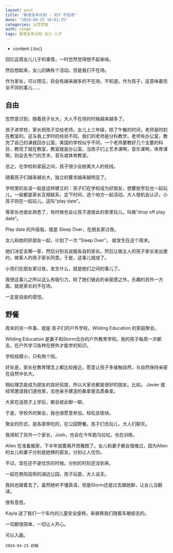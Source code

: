 ```yaml
---
layout: post
title: "新爸五年计划 - 357 不在场"
date: "2024-04-23 16:01:35"
categories: 父范学堂
auth: conge
tags: 新爸五年计划 女儿 儿子
---
```

* content
{:toc}

回忆这周女儿儿子的事情，一时忽然觉得想不起来啥。

然后想起来，女儿的确有个活动。但是我们不在场。

作为家长，可以预见，将会有越来越多的不在场，不知道。作为孩子，这意味着完全不同的事儿……




## 自由

忽然意识到，随着孩子长大，大人不在场的时候越来越多了。

孩子进学校，家长把孩子交给老师。女儿上三年级，除了午餐的时间，老师是时刻在教室的。这与我上学时的经验不同。我们的老师是分科教学。老师有办公室，教完了自己的课就回办公室。美国的学校似乎不同，一个老师要教好几个主要的科目，教完了就在教室，教室就是办公室。当孩子们上艺术课啊，音乐课啊，体育课啊，则会去专门的艺术、音乐或体育教室。

总之，在学校和家庭之间，孩子很少会脱离大人的视线。

随着孩子们越来越长大，独立的要求越来越明显了。

学校里的友谊一般是这样建立的：孩子们在学校成为好朋友，想要放学后也一起玩儿，一般都是家长互相联系，定下时间，选个地方一起活动。大人借机会认识，小孩子则在一起玩儿。这叫“play date”。

等家长也彼此熟悉了，有时候也会让孩子道彼此的家里玩儿。叫做“drop off play date”。

Play date 的升级版，就是 Sleep Over，在朋友家过夜。

女儿和她的好朋友一起，计划了一次 “Sleep Over”。 就发生在这个周末。

她们决定去哪一家，然后分别去说服各自的家长。然后让做主人的孩子家长发出邀约，做客人的孩子家长同意。于是，这事儿就成了。

小孩们在朋友家过夜，发生什么，就是她们之间的事儿了。

我想这事儿之所以这么有吸引力，除了她们彼此的亲密感之外，乐趣的另外一方面，就是家长的不在场。

一定是自由的感觉。


## 野餐

周末的另一件事，就是 孩子们的户外学校，Wilding Education 的家庭聚会。

Wilding Education 是妻子和Storm合办的户外教育学校。我的孩子每周一次都去，在户外学习各种在野外才能学的知识。

学校规模小，只有两个班。

好处是，家长在教育理念上都比较接近，愿意让孩子多接触自然，与自然保持亲密在自然中长大。

相似理念是成为朋友的良好前提，所以大家也都是很好的朋友。比如， Javier 就经常邀请我们道他家，去他亲手建造的桑拿屋去蒸桑拿。

大家在送孩子上学后，都会彼此聊一聊。

于是，学校外的聚会，我也很愿意参加。轻松且愉快。

聚会的形式，是各家带吃的，在公园野餐。孩子们去玩儿，大人们聊天。

我得知了另外一个家长，Josh，也会在今年跑马拉松，也在训练。

Allen 在准备搬家，下半年就要离开西雅图了。女儿和妻子都会很难过，因为Allen的女儿和妻子分别是她俩的密友，分别让人忧伤。

不过，现在还不是忧伤的时候。分别的时刻还没到来。

一起在艳阳高照的湖边公园，孩子玩耍，大人谈天。

我妈也跟着去了。虽然她听不懂英语，但是Storm还是过去跟她聊，让女儿当翻译。

很有意思。

Kayla 送了我们一个车内的儿童安全座椅，来替换我们随着车被偷去的。

一切都很简单，一切让人开心。

可以入画。

```
2024-04-23 初稿 
```
